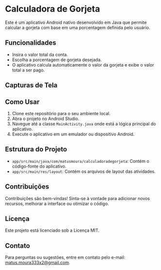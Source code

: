 # Calculadora de Gorjeta

Este é um aplicativo Android nativo desenvolvido em Java que permite calcular a gorjeta com base em uma porcentagem definida pelo usuário.

## Funcionalidades

- Insira o valor total da conta.
- Escolha a porcentagem de gorjeta desejada.
- O aplicativo calcula automaticamente o valor da gorjeta e exibe o valor total a ser pago.

## Capturas de Tela



## Como Usar

1. Clone este repositório para o seu ambiente local.
2. Abra o projeto no Android Studio.
3. Navegue até a classe `MainActivity.java` onde está a lógica principal do aplicativo.
4. Execute o aplicativo em um emulador ou dispositivo Android.

## Estrutura do Projeto

- `app/src/main/java/com/matusmoura/calculadoradegorjeta`: Contém o código-fonte do aplicativo.
- `app/src/main/res/layout`: Contém os arquivos de layout das atividades.

## Contribuições

Contribuições são bem-vindas! Sinta-se à vontade para adicionar novos recursos, melhorar a interface ou otimizar o código.

## Licença

Este projeto está licenciado sob a Licença MIT.

## Contato

Para perguntas ou sugestões, entre em contato pelo e-mail: matus.moura333x2@gmail.com.
